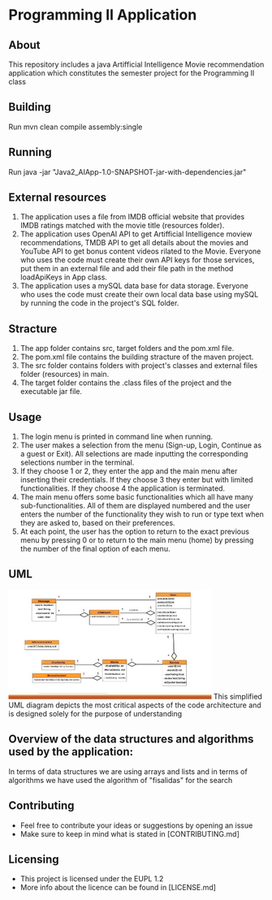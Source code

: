 # Programming II Application
## About
This repository includes a java Artifficial Intelligence Movie recommendation application which constitutes the semester project for the Programming II class 
## Building

Run mvn clean compile assembly:single

## Running

Run java -jar "Java2_AIApp-1.0-SNAPSHOT-jar-with-dependencies.jar"

## External resources
1. The application uses a file from IMDB official website that provides IMDB ratings matched with the movie title (resources folder).
2. The application uses OpenAI API to get Artifficial Intelligence moview recommendations, TMDB API to get all details about the movies and YouTube API to get bonus content videos rilated to the Movie. Everyone who uses the code must create their own API keys for those services, put them in an external file and add their file path in the method loadApiKeys in App class. 
3. The application uses a mySQL data base for data storage. Everyone who uses the code must create their own local data base using mySQL by running the code in the project's SQL folder.

## Stracture
1. The app folder contains src, target folders and the pom.xml file. 
2. The pom.xml file contains the building stracture of the maven project.
3. The src folder contains folders with project's classes and external files folder (resources) in main.
4. The target folder contains the .class files of the project and the executable jar file.


## Usage
1. The login menu is printed in command line when running.
2. The user makes a selection from the menu (Sign-up, Login, Continue as a guest or Exit). All selections are made inputting the corresponding selections number in the terminal.
3. If they choose 1 or 2, they enter the app and the main menu after inserting their credentials. If they choose 3 they enter but with limited functionalities. If they choose 4 the application is terminated.
4. The main menu offers some basic functionalities which all have many sub-functionalities. All of them are displayed numbered and the user enters the number of the functionality they wish to run or type text when they are asked to, based on their preferences. 
5. At each point, the user has the option to return to the exact previous menu by pressing 0 or to return to the main menu (home) by pressing the number of the final option of each menu.

## UML 
![alt text](Untitled.jpg)
This simplified UML diagram depicts the most critical aspects of the code architecture and is designed solely for the purpose of understanding

## Overview of the data structures and algorithms used by the application:

In terms of data structures we are using arrays and lists and in terms of algorithms we have used the algorithm of "fisalidas" for the search


## Contributing
- Feel free to contribute your ideas or suggestions by opening an issue
- Make sure to keep in mind what is stated in [CONTRIBUTING.md]

## Licensing
- This project is licensed under the EUPL 1.2
- More info about the licence can be found in [LICENSE.md]